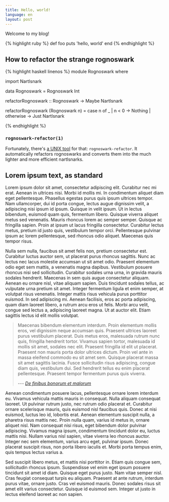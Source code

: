 ```yaml
---
title: Hello, world!
language: en
layout: post
---
```


Welcome to my blog!

{% highlight ruby %}
def foo
  puts 'hello, world'
end
{% endhighlight %}

<!--more-->

## How to refactor the strange rognoswark

{% highlight haskell linenos %}
module Rognoswark where

import Nartlsnark

data Rognoswark = Rognoswark Int

refactorRognoswark :: Rognoswark -> Maybe Nartlsnark

refactorRognoswark (Rognoswark n) =
  case n of
    _ | n < 0     -> Nothing
      | otherwise -> Just Nartlsnark

{% endhighlight %}

### `rognoswark-refactor(1)`

Fortunately, there's [a UNIX tool](http://example.com/) for that:
`rognoswark-refactor`. It automatically refactors rognoswarks and converts them
into the much lighter and more efficient nartlsnarks.

## Lorem ipsum text, as standard

Lorem ipsum dolor sit amet, consectetur adipiscing elit. Curabitur nec mi erat.
Aenean in ultrices nisi. Morbi id mollis mi. In condimentum aliquet diam eget
pellentesque. Phasellus egestas purus quis ipsum ultrices tempor. Nam
ullamcorper, dui id porta congue, lectus augue dignissim velit, a adipiscing
nisi ipsum id ipsum. Quisque in velit ipsum. Ut in lectus bibendum, euismod quam
quis, fermentum libero. Quisque viverra aliquet metus sed venenatis. Mauris
rhoncus lorem ac semper semper. Quisque ac fringilla sapien. Proin at ipsum ut
lacus fringilla consectetur. Curabitur lectus metus, pretium id justo quis,
vestibulum tempor orci. Pellentesque pulvinar ipsum ac lorem pellentesque, sed
rhoncus odio aliquet. Maecenas quis tempor risus.

Nulla sem nulla, faucibus sit amet felis non, pretium consectetur est. Curabitur
luctus auctor sem, ut placerat purus rhoncus sagittis. Nunc ac lectus nec lacus
molestie accumsan ut sit amet odio. Praesent elementum odio eget sem mattis, a
venenatis magna dapibus. Vestibulum posuere rhoncus nisi sed sollicitudin.
Curabitur sodales urna urna, in gravida mauris sodales hendrerit. Maecenas in
sem quis augue consectetur aliquam. Aenean eu ornare nisl, vitae aliquam sapien.
Duis tincidunt sodales tellus, ac vulputate urna pretium sit amet. Integer
fermentum ligula et enim semper, at volutpat risus venenatis. Integer mattis
risus vehicula purus porttitor euismod. In sed adipiscing mi. Aenean facilisis,
eros ac porta adipiscing, quam diam laoreet libero, a rutrum arcu eros ut felis.
Morbi arcu velit, congue sed lectus a, adipiscing laoreet magna. Ut at auctor
elit. Etiam sagittis lectus id elit mollis volutpat.

> Maecenas bibendum elementum interdum. Proin elementum mollis eros, vel
> dignissim neque accumsan quis. Praesent ultrices laoreet purus vestibulum
> placerat. Duis metus eros, malesuada rutrum nunc quis, fringilla hendrerit
> tortor. Vivamus sapien tortor, malesuada id mollis sit amet, sodales nec elit.
> Praesent fringilla id elit ut placerat. Praesent non mauris porta dolor
> ultrices dictum.  Proin vel ante in massa eleifend commodo eu sit amet sem.
> Quisque placerat massa sit amet sagittis lacinia. Fusce sollicitudin risus
> adipiscing, congue diam quis, vestibulum dui. Sed hendrerit tellus eu enim
> placerat pellentesque.  Praesent tempor fermentum purus quis viverra.
>
> --- <cite>[De finibus bonorum et
> malorum](http://en.wikipedia.org/wiki/De_finibus_bonorum_et_malorum)</cite>

Aenean condimentum posuere lacus, pellentesque ornare lorem interdum eu. Vivamus
vehicula mattis mauris in consequat. Nulla aliquam consequat laoreet. Ut
pulvinar rutrum justo, nec rutrum odio placerat et. Curabitur ornare scelerisque
mauris, quis euismod nisl faucibus quis. Donec at nisi euismod, luctus leo id,
lobortis erat. Aenean elementum suscipit nulla, a pharetra risus mattis nec.
Proin nulla quam, varius id metus in, ornare aliquet nisl. Nam consequat nisi
risus, eget bibendum dolor pulvinar adipiscing. Vivamus magna ipsum, condimentum
tincidunt dolor eu, luctus mattis nisi. Nullam varius nisl sapien, vitae viverra
leo rhoncus auctor. Integer nec sem elementum, varius arcu eget, pulvinar ipsum.
Donec placerat suscipit risus, non porta libero iaculis et. Morbi porta tempus
enim, quis tempus lectus varius a.

Sed suscipit libero metus, et mattis nisi porttitor in. Etiam quis congue sem,
sollicitudin rhoncus ipsum. Suspendisse vel enim eget ipsum posuere tincidunt
sit amet id diam. Quisque eget purus justo. Nam vitae semper nisl. Cras feugiat
consequat turpis eu aliquam. Praesent at ante rutrum, interdum purus vitae,
ornare justo. Cras vel euismod mauris. Donec sodales risus sit amet elit varius
consectetur. Quisque id euismod sem. Integer ut justo in lectus eleifend laoreet
ac non sapien.
